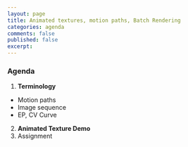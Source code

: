 ```yaml
---
layout: page
title: Animated textures, motion paths, Batch Rendering
categories: agenda
comments: false
published: false
excerpt:
---
```


### Agenda

1. **Terminology**
  - Motion paths
  - Image sequence
  - EP, CV Curve
2. **Animated Texture Demo**
3. Assignment
